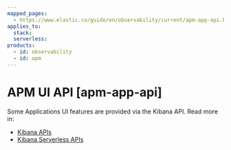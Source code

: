 ```yaml
---
mapped_pages:
  - https://www.elastic.co/guide/en/observability/current/apm-app-api.html
applies_to:
  stack:
  serverless:
products:
  - id: observability
  - id: apm
---
```


# APM UI API [apm-app-api]

Some Applications UI features are provided via the Kibana API. Read more in:

* [Kibana APIs](https://www.elastic.co/docs/api/doc/kibana/)
* [Kibana Serverless APIs](https://www.elastic.co/docs/api/doc/serverless/)